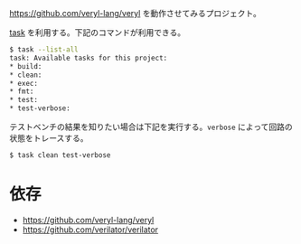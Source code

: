 https://github.com/veryl-lang/veryl を動作させてみるプロジェクト。

[task](https://github.com/go-task/task) を利用する。下記のコマンドが利用できる。

```bash
$ task --list-all
task: Available tasks for this project:
* build:
* clean:
* exec:
* fmt:
* test:
* test-verbose:
```

テストベンチの結果を知りたい場合は下記を実行する。`verbose` によって回路の状態をトレースする。 

```bash
$ task clean test-verbose
```

# 依存

- https://github.com/veryl-lang/veryl
- https://github.com/verilator/verilator
